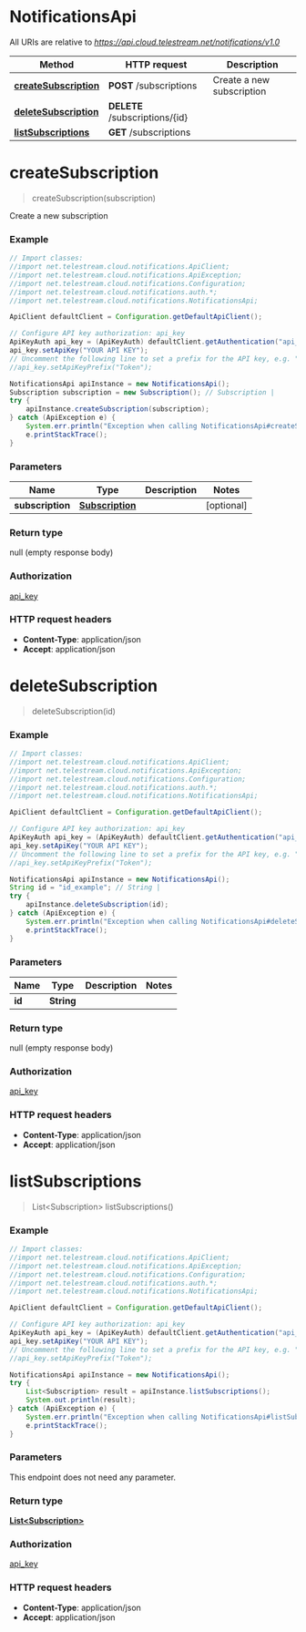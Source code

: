 # NotificationsApi

All URIs are relative to *https://api.cloud.telestream.net/notifications/v1.0*

Method | HTTP request | Description
------------- | ------------- | -------------
[**createSubscription**](NotificationsApi.md#createSubscription) | **POST** /subscriptions | Create a new subscription
[**deleteSubscription**](NotificationsApi.md#deleteSubscription) | **DELETE** /subscriptions/{id} | 
[**listSubscriptions**](NotificationsApi.md#listSubscriptions) | **GET** /subscriptions | 


<a name="createSubscription"></a>
# **createSubscription**
> createSubscription(subscription)

Create a new subscription



### Example
```java
// Import classes:
//import net.telestream.cloud.notifications.ApiClient;
//import net.telestream.cloud.notifications.ApiException;
//import net.telestream.cloud.notifications.Configuration;
//import net.telestream.cloud.notifications.auth.*;
//import net.telestream.cloud.notifications.NotificationsApi;

ApiClient defaultClient = Configuration.getDefaultApiClient();

// Configure API key authorization: api_key
ApiKeyAuth api_key = (ApiKeyAuth) defaultClient.getAuthentication("api_key");
api_key.setApiKey("YOUR API KEY");
// Uncomment the following line to set a prefix for the API key, e.g. "Token" (defaults to null)
//api_key.setApiKeyPrefix("Token");

NotificationsApi apiInstance = new NotificationsApi();
Subscription subscription = new Subscription(); // Subscription | 
try {
    apiInstance.createSubscription(subscription);
} catch (ApiException e) {
    System.err.println("Exception when calling NotificationsApi#createSubscription");
    e.printStackTrace();
}
```

### Parameters

Name | Type | Description  | Notes
------------- | ------------- | ------------- | -------------
 **subscription** | [**Subscription**](Subscription.md)|  | [optional]

### Return type

null (empty response body)

### Authorization

[api_key](../README.md#api_key)

### HTTP request headers

 - **Content-Type**: application/json
 - **Accept**: application/json

<a name="deleteSubscription"></a>
# **deleteSubscription**
> deleteSubscription(id)



### Example
```java
// Import classes:
//import net.telestream.cloud.notifications.ApiClient;
//import net.telestream.cloud.notifications.ApiException;
//import net.telestream.cloud.notifications.Configuration;
//import net.telestream.cloud.notifications.auth.*;
//import net.telestream.cloud.notifications.NotificationsApi;

ApiClient defaultClient = Configuration.getDefaultApiClient();

// Configure API key authorization: api_key
ApiKeyAuth api_key = (ApiKeyAuth) defaultClient.getAuthentication("api_key");
api_key.setApiKey("YOUR API KEY");
// Uncomment the following line to set a prefix for the API key, e.g. "Token" (defaults to null)
//api_key.setApiKeyPrefix("Token");

NotificationsApi apiInstance = new NotificationsApi();
String id = "id_example"; // String | 
try {
    apiInstance.deleteSubscription(id);
} catch (ApiException e) {
    System.err.println("Exception when calling NotificationsApi#deleteSubscription");
    e.printStackTrace();
}
```

### Parameters

Name | Type | Description  | Notes
------------- | ------------- | ------------- | -------------
 **id** | **String**|  |

### Return type

null (empty response body)

### Authorization

[api_key](../README.md#api_key)

### HTTP request headers

 - **Content-Type**: application/json
 - **Accept**: application/json

<a name="listSubscriptions"></a>
# **listSubscriptions**
> List&lt;Subscription&gt; listSubscriptions()



### Example
```java
// Import classes:
//import net.telestream.cloud.notifications.ApiClient;
//import net.telestream.cloud.notifications.ApiException;
//import net.telestream.cloud.notifications.Configuration;
//import net.telestream.cloud.notifications.auth.*;
//import net.telestream.cloud.notifications.NotificationsApi;

ApiClient defaultClient = Configuration.getDefaultApiClient();

// Configure API key authorization: api_key
ApiKeyAuth api_key = (ApiKeyAuth) defaultClient.getAuthentication("api_key");
api_key.setApiKey("YOUR API KEY");
// Uncomment the following line to set a prefix for the API key, e.g. "Token" (defaults to null)
//api_key.setApiKeyPrefix("Token");

NotificationsApi apiInstance = new NotificationsApi();
try {
    List<Subscription> result = apiInstance.listSubscriptions();
    System.out.println(result);
} catch (ApiException e) {
    System.err.println("Exception when calling NotificationsApi#listSubscriptions");
    e.printStackTrace();
}
```

### Parameters
This endpoint does not need any parameter.

### Return type

[**List&lt;Subscription&gt;**](Subscription.md)

### Authorization

[api_key](../README.md#api_key)

### HTTP request headers

 - **Content-Type**: application/json
 - **Accept**: application/json

